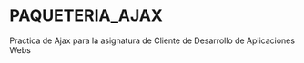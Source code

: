 # PAQUETERIA_AJAX
Practica de Ajax para la asignatura de Cliente de Desarrollo de Aplicaciones Webs
